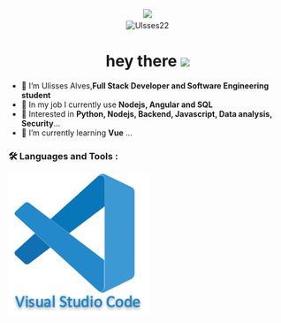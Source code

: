 
<div id="header" align="center">
  <img src="https://media.giphy.com/media/jdPMeyv9rn0hZHh8n9/giphy.gif" width="100"/>
  </br>
  
  <img align="center" src="https://komarev.com/ghpvc/?username=Ulisses22&style=flat-square&color=blue" alt="Ulsses22"/>
 
<h1>
  hey there
  <img src="https://media.giphy.com/media/hvRJCLFzcasrR4ia7z/giphy.gif" width="30px"/>
</h1>
</div>

- 👋 I’m Ulisses Alves,**Full Stack Developer and Software Engineering student**
- 💼 In my job I currently use **Nodejs, Angular and SQL**
- 👀 Interested in **Python, Nodejs, Backend, Javascript, Data analysis, Security**...
- 🌱 I’m currently learning **Vue** ...
<!--- - 📫 Contact me ulissesnetoalves+github@gmail.com ...
 - 💞️ I’m looking to collaborate on ... --->

### :hammer_and_wrench: Languages and Tools :
<div>
  <img src="https://github.com/devicons/devicon/blob/master/icons/vscode/vscode-original-wordmark.svg"/>
</div>


<!---
Ulisses22/Ulisses22 is a ✨ special ✨ repository because its `README.md` (this file) appears on your GitHub profile.
You can click the Preview link to take a look at your changes.
--->


